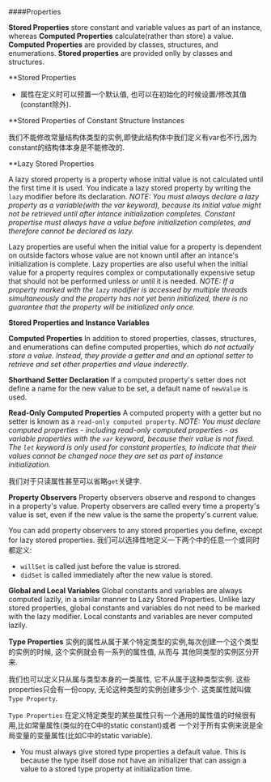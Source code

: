 ####Properties

**Stored Properties** store constant and variable values as part of an instance, whereas **Computed Properties** calculate(rather than store) a value. **Computed Properties** are provided by classes, structures, and enumerations. **Stored properties** are provided onlly by classes and structures.

**Stored Properties

* 属性在定义时可以预置一个默认值, 也可以在初始化的时候设置/修改其值(constant除外).

**Stored Properties of Constant Structure Instances

我们不能修改常量结构体类型的实例,即使此结构体中我们定义有var也不行,因为 constant的结构体本身是不能修改的.

**Lazy Stored Properties

A lazy stored property is a property whose initial value is not calculated until the first time it is used. You indicate a lazy stored property by writing the `lazy` modifier before its declaration.
*NOTE: You must always declare a lazy property as a variable(with the var keyword), because its initial value might not be retrieved until after intance initialization completes. Constant propertise must always have a value before initializetion completes, and therefore cannot be declared as lazy.*

Lazy properties are useful when the initial value for a property is dependent on outside factors whose value are not known until after an intance's initialization is complete. Lazy properties are also useful when the initial value for a property requires complex or computationally expensive setup that should not be performed unless or until it is needed.
*NOTE: If a property marked with the `lazy` modifier is accessed by multiple threads simultaneously and the property has not yet benn initialized, there is no guarantee that the property will be initialized only once.*

**Stored Properties and Instance Variables**

**Computed Properties**
In addition to stored properties, classes, structures, and enumerations can define computed properties, which *do not actually store a value. Instead, they provide a getter and and an optional setter to retrieve and set other properties and vlaue inderectly*.

**Shorthand Setter Declaration**
If a computed property's setter does not define a name for the new value to be set, a default name of `newValue` is used.

**Read-Only Computed Properties**
    A computed property with a getter but no setter is known as a `read-only computed property`. *NOTE: You must declare computed properties - including read-only computed properties - as variable properties with the `var` keyword, because their value is not fixed. The `let` keyword is only used for constant properties, to indicate that their values cannot be changed noce they are set as part of instance initialization.*

我们对于只读属性甚至可以省略`get`关键字. 

**Property Observers**
Property observers observe and respond to changes in a property's value. Property observers are called every time a property's value is set, even if the new value is the same the property's current value.

You can add property observers to any stored properties you define, except for lazy stored properties.
我们可以选择性地定义一下两个中的任意一个或同时都定义:
* `willSet` is called just before the value is strored.
* `didSet` is called immediately after the new value is stored.

**Global and Local Variables**
Global constants and variables are always computed lazily, in a similar manner to Lazy Stored Properties. Unlike lazy stored properties, global constants and variables do not need to be marked with the lazy modifier. Local constants and variables are never computed lazily.

**Type Properties**
实例的属性从属于某个特定类型的实例,每次创建一个这个类型的实例的时候, 这个实例就会有一系列的属性值, 从而与 其他同类型的实例区分开来.

我们也可以定义只从属与类型本身的一类属性, 它不从属于这种类型实例. 这些properties只会有一份copy, 无论这种类型的实例创建多少个. 这类属性就叫做`Type Property`.

`Type Properties` 在定义特定类型的某些属性只有一个通用的属性值的时候很有用,比如常量属性(类似的在C中的static constant)或者 一个对于所有实例来说是全局变量的变量属性(比如C中的static variable).

* You must always give stored type properties a default value. This is because the type itself dose not have an initializer that can assign a value to a stored type property at initialization time.

































